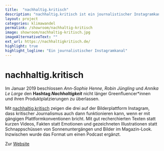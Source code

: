```yaml
---
title:  "nachhaltig.kritisch"
description: "nachhaltig.kritisch ist ein journalistischer Instagramkanal, der das Thema Nachhaltigkeit kritisch begleitet."
layout: project
categories: klimawandel
permalink: /showroom/nachhaltig-kritisch
image: showroom/nachhaltig-kritisch.jpg
imageAlternativeText: ""
ext_url: https://nachhaltigkritisch.de/
highlight: true
highlight_logline: "Ein journalistischer Instagramkanal"
---
```


# nachhaltig.kritisch

Im Januar 2019 beschlossen _Ann-Sophie Henne_, _Robin Jüngling_ und _Annika Le Large_ den **Hashtag _Nachhaltigkeit_** nicht länger Greenfluencer*innen und ihren Produktplatzierungen zu überlassen.

Mit [nachhaltig.kritisch](https://www.instagram.com/nachhaltig.kritisch/) zeigen die drei auf der Bilderplattform Instagram, dass kritischer Journalismus auch dann funktionieren kann, wenn er mit gängigen Plattformkonventionen bricht. Mit gut recherchierten Texten statt kurzen Videos, Fakten statt Emotionen und gezeichneten Illustrationen statt Schnappschüssen von Sonnenuntergängen und Bilder im Magazin-Look. Inzwischen wurde das Format um einen Podcast ergänzt.

Zur [Website](https://nachhaltigkritisch.de/)
